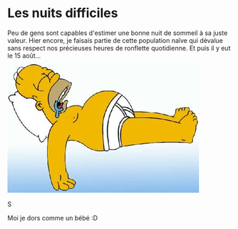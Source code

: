# Les nuits difficiles

Peu de gens sont capables d'estimer une bonne nuit de sommeil à sa juste valeur. Hier encore, je faisais partie de cette population naîve qui dévalue sans respect nos précieuses heures de ronflette quotidienne. 
Et puis il y eut le 15 août... 
![GitHub Logo](homer.jpg)

S

Moi je dors comme un bébé :D